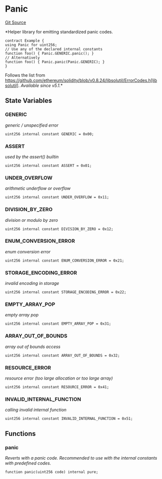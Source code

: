# Panic
[Git Source](https://github.com//Team3dVidyaGames/Contracts/blob/cb1733471b1d4daa24a16e671f78159e22669528/src/contracts/flattened/flattened_TCGInventory.sol)

*Helper library for emitting standardized panic codes.
```solidity
contract Example {
using Panic for uint256;
// Use any of the declared internal constants
function foo() { Panic.GENERIC.panic(); }
// Alternatively
function foo() { Panic.panic(Panic.GENERIC); }
}
```
Follows the list from https://github.com/ethereum/solidity/blob/v0.8.24/libsolutil/ErrorCodes.h[libsolutil].
_Available since v5.1._*


## State Variables
### GENERIC
*generic / unspecified error*


```solidity
uint256 internal constant GENERIC = 0x00;
```


### ASSERT
*used by the assert() builtin*


```solidity
uint256 internal constant ASSERT = 0x01;
```


### UNDER_OVERFLOW
*arithmetic underflow or overflow*


```solidity
uint256 internal constant UNDER_OVERFLOW = 0x11;
```


### DIVISION_BY_ZERO
*division or modulo by zero*


```solidity
uint256 internal constant DIVISION_BY_ZERO = 0x12;
```


### ENUM_CONVERSION_ERROR
*enum conversion error*


```solidity
uint256 internal constant ENUM_CONVERSION_ERROR = 0x21;
```


### STORAGE_ENCODING_ERROR
*invalid encoding in storage*


```solidity
uint256 internal constant STORAGE_ENCODING_ERROR = 0x22;
```


### EMPTY_ARRAY_POP
*empty array pop*


```solidity
uint256 internal constant EMPTY_ARRAY_POP = 0x31;
```


### ARRAY_OUT_OF_BOUNDS
*array out of bounds access*


```solidity
uint256 internal constant ARRAY_OUT_OF_BOUNDS = 0x32;
```


### RESOURCE_ERROR
*resource error (too large allocation or too large array)*


```solidity
uint256 internal constant RESOURCE_ERROR = 0x41;
```


### INVALID_INTERNAL_FUNCTION
*calling invalid internal function*


```solidity
uint256 internal constant INVALID_INTERNAL_FUNCTION = 0x51;
```


## Functions
### panic

*Reverts with a panic code. Recommended to use with
the internal constants with predefined codes.*


```solidity
function panic(uint256 code) internal pure;
```

